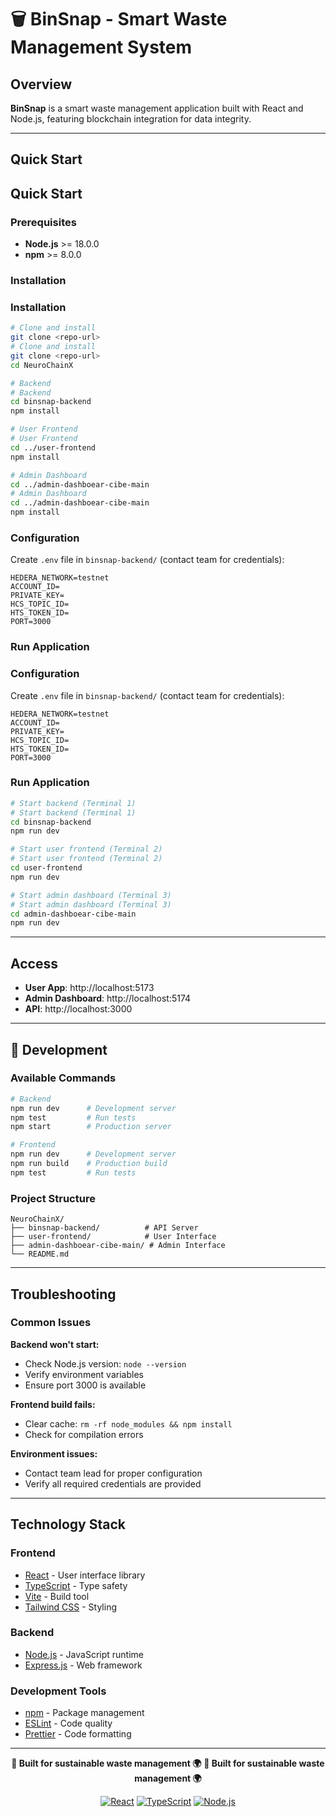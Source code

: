 # 🗑️ BinSnap - Smart Waste Management System

##  Overview

**BinSnap** is a smart waste management application built with React and Node.js, featuring blockchain integration for data integrity.

---

##  Quick Start
##  Quick Start

### Prerequisites

- **Node.js** >= 18.0.0
- **npm** >= 8.0.0

### Installation
### Installation

```bash
# Clone and install
git clone <repo-url>
# Clone and install
git clone <repo-url>
cd NeuroChainX

# Backend
# Backend
cd binsnap-backend
npm install

# User Frontend
# User Frontend
cd ../user-frontend
npm install

# Admin Dashboard
cd ../admin-dashboear-cibe-main
# Admin Dashboard
cd ../admin-dashboear-cibe-main
npm install
```

### Configuration

Create `.env` file in `binsnap-backend/` (contact team for credentials):

```env
HEDERA_NETWORK=testnet
ACCOUNT_ID=
PRIVATE_KEY=
HCS_TOPIC_ID=
HTS_TOKEN_ID=
PORT=3000
```

### Run Application
### Configuration

Create `.env` file in `binsnap-backend/` (contact team for credentials):

```env
HEDERA_NETWORK=testnet
ACCOUNT_ID=
PRIVATE_KEY=
HCS_TOPIC_ID=
HTS_TOKEN_ID=
PORT=3000
```

### Run Application

```bash
# Start backend (Terminal 1)
# Start backend (Terminal 1)
cd binsnap-backend
npm run dev

# Start user frontend (Terminal 2)
# Start user frontend (Terminal 2)
cd user-frontend
npm run dev

# Start admin dashboard (Terminal 3)
# Start admin dashboard (Terminal 3)
cd admin-dashboear-cibe-main
npm run dev
```

---

##  Access

- **User App**: http://localhost:5173
- **Admin Dashboard**: http://localhost:5174
- **API**: http://localhost:3000

---

## 🔧 Development

### Available Commands

```bash
# Backend
npm run dev      # Development server
npm test         # Run tests
npm start        # Production server

# Frontend
npm run dev      # Development server
npm run build    # Production build
npm test         # Run tests
```

### Project Structure
```
NeuroChainX/
├── binsnap-backend/          # API Server
├── user-frontend/            # User Interface
├── admin-dashboear-cibe-main/ # Admin Interface
└── README.md
```

---

##  Troubleshooting

### Common Issues

**Backend won't start:**
- Check Node.js version: `node --version`
- Verify environment variables
- Ensure port 3000 is available

**Frontend build fails:**
- Clear cache: `rm -rf node_modules && npm install`
- Check for compilation errors

**Environment issues:**
- Contact team lead for proper configuration
- Verify all required credentials are provided

---

##  Technology Stack

### Frontend
- [React](https://reactjs.org) - User interface library
- [TypeScript](https://typescriptlang.org) - Type safety
- [Vite](https://vitejs.dev) - Build tool
- [Tailwind CSS](https://tailwindcss.com) - Styling

### Backend
- [Node.js](https://nodejs.org) - JavaScript runtime
- [Express.js](https://expressjs.com) - Web framework

### Development Tools
- [npm](https://npmjs.com) - Package management
- [ESLint](https://eslint.org) - Code quality
- [Prettier](https://prettier.io) - Code formatting

---



<div align="center">

**🌱 Built for sustainable waste management 🌍**
**🌱 Built for sustainable waste management 🌍**

[![React](https://img.shields.io/badge/React-20232A?style=for-the-badge&logo=react&logoColor=61DAFB)](https://reactjs.org)
[![TypeScript](https://img.shields.io/badge/TypeScript-007ACC?style=for-the-badge&logo=typescript&logoColor=white)](https://typescriptlang.org)
[![Node.js](https://img.shields.io/badge/Node.js-43853D?style=for-the-badge&logo=node.js&logoColor=white)](https://nodejs.org)

</div>
